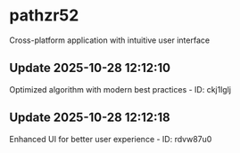 # pathzr52
Cross-platform application with intuitive user interface

## Update 2025-10-28 12:12:10
Optimized algorithm with modern best practices - ID: ckj1lglj


## Update 2025-10-28 12:12:18
Enhanced UI for better user experience - ID: rdvw87u0

